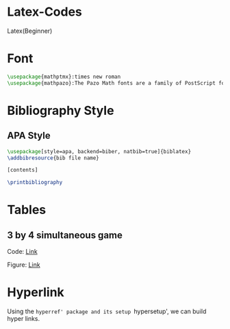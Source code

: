 # Latex-Codes
Latex(Beginner)

# Font #

```Latex
\usepackage{mathptmx}:times new roman
\usepackage{mathpazo}:The Pazo Math fonts are a family of PostScript fonts suitable for typesetting mathematics in combination with the Palatino family of text fonts.
```

# Bibliography Style #

## APA Style
```Latex
\usepackage[style=apa, backend=biber, natbib=true]{biblatex}
\addbibresource{bib file name}

[contents]

\printbibliography
```

# Tables #

## 3 by 4 simultaneous game

Code: [Link](./Simultaneous_Game_Tables.tex)

Figure: [Link](./3by4gametable.png)


# Hyperlink #

Using the `hyperref' package and its setup `hypersetup', we can build hyper links.
